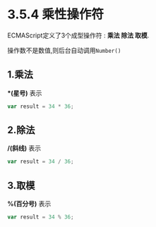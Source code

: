 # 3.5.4 乘性操作符

ECMAScript定义了3个成型操作符 : **乘法 除法 取模**.

操作数不是数值,则后台自动调用`Number()`

## 1.乘法

**\*(星号)** 表示

``` js .line-numbers
var result = 34 * 36;
```

## 2.除法

**/(斜线)** 表示

``` js .line-numbers
var result = 34 / 36;
```

## 3.取模

**%(百分号)** 表示

``` js .line-numbers
var result = 34 % 36;
```
